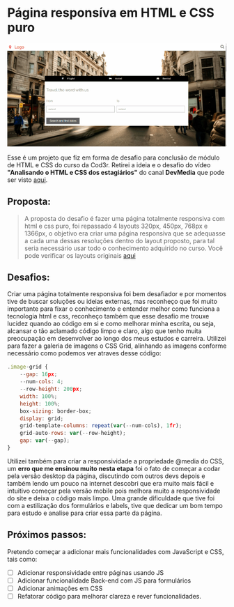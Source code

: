 # Página responsíva em HTML e CSS puro

<p align="center">
  <img src= "/preview.gif" />
</p>

Esse é um projeto que fiz em forma de desafio para conclusão de módulo de HTML e CSS do curso da Cod3r.
Retirei a ideia e o desafio do vídeo **"Analisando o HTML e CSS dos estagiários"** do canal **DevMedia** que pode ser visto [aqui](https://www.youtube.com/watch?v=YPYwND5WGxw&t=61s).


## Proposta:
> A proposta do desafio é fazer uma página totalmente responsiva com html e css puro, foi repassado 4 layouts 320px, 450px, 768px e 1366px, o objetivo era criar uma página responsiva que se adequasse a cada uma dessas resoluções dentro do layout proposto, para tal seria necessário usar todo o conhecimento adquirido no curso. Você pode verificar os layouts originais [aqui](https://github.com/Luaxlz/turismo-responsivo/tree/main/layout)

## Desafios:
Criar uma página totalmente responsiva foi bem desafiador e por momentos tive de buscar soluções ou ideias externas, mas reconheço que foi muito importante para fixar o conhecimento e entender melhor como funciona a tecnologia html e css, reconheço também que esse desafio me trouxe lucidez quando ao código em si e como melhorar minha escrita, ou seja, alcansar o tão aclamado código limpo e claro, algo que tenho muita preocupação em desenvolver ao longo dos meus estudos e carreira.
Utilizei para fazer a galeria de imagens o CSS Grid, alinhando as imagens conforme necessário como podemos ver atraves desse código:
```JavaScript
.image-grid {
    --gap: 16px;
    --num-cols: 4;
    --row-height: 200px;
    width: 100%;
    height: 100%;
    box-sizing: border-box;
    display: grid;
    grid-template-columns: repeat(var(--num-cols), 1fr);
    grid-auto-rows: var(--row-height);
    gap: var(--gap);
}
```
Utilizei também para criar a responsividade a propriedade @media do CSS, um **erro que me ensinou muito nesta etapa** foi o fato de começar a codar pela versão desktop da página, discutindo com outros devs depois e também lendo um pouco na internet descobri que era muito mais fácil e intuitivo começar pela versão mobile pois melhora muito a responsividade do site e deixa o código mais limpo.
Uma grande dificuldade que tive foi com a estilização dos formulários e labels, tive que dedicar um bom tempo para estudo e analise para criar essa parte da página.

## Próximos passos:
Pretendo começar a adicionar mais funcionalidades com JavaScript e CSS, tais como:
- [ ] Adicionar responsividade entre páginas usando JS
- [ ] Adicionar funcionalidade Back-end com JS para formulários
- [ ] Adicionar animações em CSS
- [ ] Refatorar código para melhorar clareza e rever funcionalidades.
